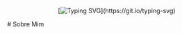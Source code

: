 <!-- Cabeçalhos -->
<div align="center">

[![Typing SVG](https://readme-typing-svg.demolab.com/?lines=Bem+vindo+ao+meu+Github+!!!)](https://git.io/typing-svg)

</div>

<div align="left">
# Sobre Mim
</div>






<!--
**alebona/alebona** is a ✨ _special_ ✨ repository because its `README.md` (this file) appears on your GitHub profile.

Here are some ideas to get you started:

- 🔭 I’m currently working on ...
- 🌱 I’m currently learning ...
- 👯 I’m looking to collaborate on ...
- 🤔 I’m looking for help with ...
- 💬 Ask me about ...
- 📫 How to reach me: ...
- 😄 Pronouns: ...
- ⚡ Fun fact: ...
-->

